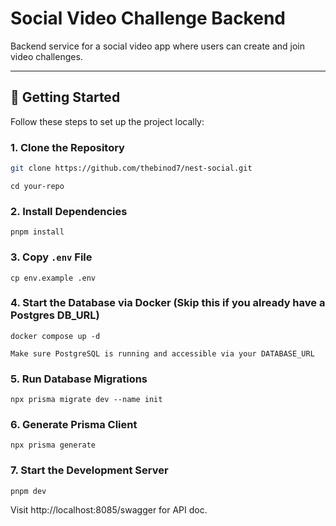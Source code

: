 # Social Video Challenge Backend

Backend service for a social video app where users can create and join video challenges.

---

## 🚀 Getting Started

Follow these steps to set up the project locally:

### 1. Clone the Repository

```bash
git clone https://github.com/thebinod7/nest-social.git
```

`cd your-repo`

### 2. Install Dependencies

```
pnpm install
```

### 3. Copy `.env` File

```
cp env.example .env
```

### 4. Start the Database via Docker (Skip this if you already have a Postgres DB_URL)

```
docker compose up -d
```

`Make sure PostgreSQL is running and accessible via your DATABASE_URL`

### 5. Run Database Migrations

```
npx prisma migrate dev --name init
```

### 6. Generate Prisma Client

```
npx prisma generate
```

### 7. Start the Development Server

```
pnpm dev
```

Visit http://localhost:8085/swagger for API doc.
